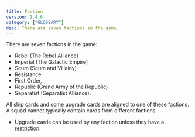 ```yaml
---
title: Faction
version: 1.4.6
category: ["GLOSSARY"]
desc: There are seven factions in the game.
---
```


There are seven factions in the game: 
- Rebel (The Rebel Alliance) 
- Imperial (The Galactic Empire)
- Scum (Scum and Villainy)
- Resistance
- First Order, 
- Republic (Grand Army of the Republic) 
- Separatist (Separatist Alliance). 

All ship cards and some upgrade cards are aligned to one of these factions. A squad cannot typically contain cards from different factions.

- Upgrade cards can be used by any faction unless they have a [restriction](/rules/Restriction).
